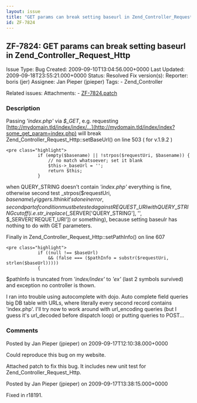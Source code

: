 ```yaml
---
layout: issue
title: "GET params can break setting baseurl in Zend_Controller_Request_Http"
id: ZF-7824
---
```


ZF-7824: GET params can break setting baseurl in Zend\_Controller\_Request\_Http
--------------------------------------------------------------------------------

 Issue Type: Bug Created: 2009-09-10T13:04:56.000+0000 Last Updated: 2009-09-18T23:55:21.000+0000 Status: Resolved Fix version(s): 
 Reporter:  boris (jer)  Assignee:  Jan Pieper (jpieper)  Tags: - Zend\_Controller
 
 Related issues: 
 Attachments: - [ZF-7824.patch](/issues/secure/attachment/12212/ZF-7824.patch)
 
### Description

Passing _'index.php'_ via _$\_GET_, e.g. requesting [http://mydomain.tld/index/index/…](http://mydomain.tld/index/index?some_get_param=index.php) will break Zend\_Controller\_Request\_Http::setBaseUrl() on line 503 ( for v.1.9.2 )

 
    <pre class="highlight">
                if (empty($basename) || !strpos($requestUri, $basename)) {
                    // no match whatsoever; set it blank
                    $this->_baseUrl = '';
                    return $this;
                }


when QUERY\_STRING doesn't contain _'index.php'_ everything is fine, otherwise second test _strpos($requestUri, $basename)_ triggers. I think it's done in error, second part of condition must be tested against REQUEST\_URI with QUERY\_STRING cut off (i.e. str\_ireplace($\_SERVER['QUERY\_STRING'], '', $\_SERVER['REQUET\_URI']) or something), because setting baseulr has nothing to do with GET parameters.

Finally in Zend\_Controller\_Request\_Http::setPathInfo() on line 607

 
    <pre class="highlight">
                if ((null !== $baseUrl)
                    && (false === ($pathInfo = substr($requestUri, strlen($baseUrl)))))
                {


$pathInfo is truncated from _'index/index'_ to _'ex'_ (last 2 symbols survived) and exception no controller is thown.

I ran into trouble using autocomplete with dojo. Auto complete field queries big DB table with URLs, where literally every second record contains 'index.php'. I'll try now to work around with url\_encoding queries (but I guess it's url\_decoded before dispatch loop) or putting queries to POST...

 

 

### Comments

Posted by Jan Pieper (jpieper) on 2009-09-17T12:10:38.000+0000

Could reproduce this bug on my website.

Attached patch to fix this bug. It includes new unit test for Zend\_Controller\_Request\_Http.

 

 

Posted by Jan Pieper (jpieper) on 2009-09-17T13:38:15.000+0000

Fixed in r18191.

 

 